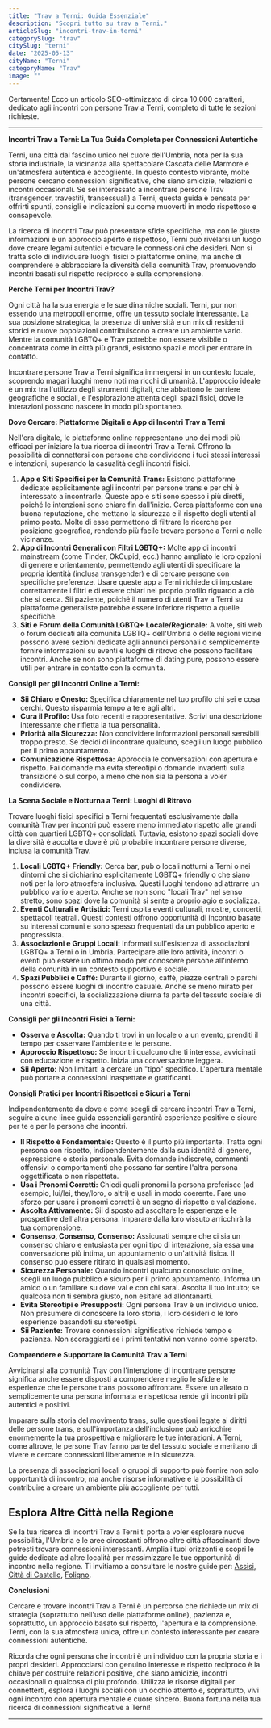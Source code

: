 ```yaml
---
title: "Trav a Terni: Guida Essenziale"
description: "Scopri tutto su trav a Terni."
articleSlug: "incontri-trav-in-terni" 
categorySlug: "trav"
citySlug: "terni"
date: "2025-05-13"
cityName: "Terni"
categoryName: "Trav"
image: ""
---
```


Certamente! Ecco un articolo SEO-ottimizzato di circa 10.000 caratteri, dedicato agli incontri con persone Trav a Terni, completo di tutte le sezioni richieste.

---

**Incontri Trav a Terni: La Tua Guida Completa per Connessioni Autentiche**

Terni, una città dal fascino unico nel cuore dell'Umbria, nota per la sua storia industriale, la vicinanza alla spettacolare Cascata delle Marmore e un'atmosfera autentica e accogliente. In questo contesto vibrante, molte persone cercano connessioni significative, che siano amicizie, relazioni o incontri occasionali. Se sei interessato a incontrare persone Trav (transgender, travestiti, transessuali) a Terni, questa guida è pensata per offrirti spunti, consigli e indicazioni su come muoverti in modo rispettoso e consapevole.

La ricerca di incontri Trav può presentare sfide specifiche, ma con le giuste informazioni e un approccio aperto e rispettoso, Terni può rivelarsi un luogo dove creare legami autentici e trovare le connessioni che desideri. Non si tratta solo di individuare luoghi fisici o piattaforme online, ma anche di comprendere e abbracciare la diversità della comunità Trav, promuovendo incontri basati sul rispetto reciproco e sulla comprensione.

**Perché Terni per Incontri Trav?**

Ogni città ha la sua energia e le sue dinamiche sociali. Terni, pur non essendo una metropoli enorme, offre un tessuto sociale interessante. La sua posizione strategica, la presenza di università e un mix di residenti storici e nuove popolazioni contribuiscono a creare un ambiente vario. Mentre la comunità LGBTQ+ e Trav potrebbe non essere visibile o concentrata come in città più grandi, esistono spazi e modi per entrare in contatto.

Incontrare persone Trav a Terni significa immergersi in un contesto locale, scoprendo magari luoghi meno noti ma ricchi di umanità. L'approccio ideale è un mix tra l'utilizzo degli strumenti digitali, che abbattono le barriere geografiche e sociali, e l'esplorazione attenta degli spazi fisici, dove le interazioni possono nascere in modo più spontaneo.

**Dove Cercare: Piattaforme Digitali e App di Incontri Trav a Terni**

Nell'era digitale, le piattaforme online rappresentano uno dei modi più efficaci per iniziare la tua ricerca di incontri Trav a Terni. Offrono la possibilità di connettersi con persone che condividono i tuoi stessi interessi e intenzioni, superando la casualità degli incontri fisici.

1.  **App e Siti Specifici per la Comunità Trans:** Esistono piattaforme dedicate esplicitamente agli incontri per persone trans e per chi è interessato a incontrarle. Queste app e siti sono spesso i più diretti, poiché le intenzioni sono chiare fin dall'inizio. Cerca piattaforme con una buona reputazione, che mettano la sicurezza e il rispetto degli utenti al primo posto. Molte di esse permettono di filtrare le ricerche per posizione geografica, rendendo più facile trovare persone a Terni o nelle vicinanze.
2.  **App di Incontri Generali con Filtri LGBTQ+:** Molte app di incontri mainstream (come Tinder, OkCupid, ecc.) hanno ampliato le loro opzioni di genere e orientamento, permettendo agli utenti di specificare la propria identità (inclusa transgender) e di cercare persone con specifiche preferenze. Usare queste app a Terni richiede di impostare correttamente i filtri e di essere chiari nel proprio profilo riguardo a ciò che si cerca. Sii paziente, poiché il numero di utenti Trav a Terni su piattaforme generaliste potrebbe essere inferiore rispetto a quelle specifiche.
3.  **Siti e Forum della Comunità LGBTQ+ Locale/Regionale:** A volte, siti web o forum dedicati alla comunità LGBTQ+ dell'Umbria o delle regioni vicine possono avere sezioni dedicate agli annunci personali o semplicemente fornire informazioni su eventi e luoghi di ritrovo che possono facilitare incontri. Anche se non sono piattaforme di dating pure, possono essere utili per entrare in contatto con la comunità.

**Consigli per gli Incontri Online a Terni:**

*   **Sii Chiaro e Onesto:** Specifica chiaramente nel tuo profilo chi sei e cosa cerchi. Questo risparmia tempo a te e agli altri.
*   **Cura il Profilo:** Usa foto recenti e rappresentative. Scrivi una descrizione interessante che rifletta la tua personalità.
*   **Priorità alla Sicurezza:** Non condividere informazioni personali sensibili troppo presto. Se decidi di incontrare qualcuno, scegli un luogo pubblico per il primo appuntamento.
*   **Comunicazione Rispettosa:** Approccia le conversazioni con apertura e rispetto. Fai domande ma evita stereotipi o domande invadenti sulla transizione o sul corpo, a meno che non sia la persona a voler condividere.

**La Scena Sociale e Notturna a Terni: Luoghi di Ritrovo**

Trovare luoghi fisici specifici a Terni frequentati esclusivamente dalla comunità Trav per incontri può essere meno immediato rispetto alle grandi città con quartieri LGBTQ+ consolidati. Tuttavia, esistono spazi sociali dove la diversità è accolta e dove è più probabile incontrare persone diverse, inclusa la comunità Trav.

1.  **Locali LGBTQ+ Friendly:** Cerca bar, pub o locali notturni a Terni o nei dintorni che si dichiarino esplicitamente LGBTQ+ friendly o che siano noti per la loro atmosfera inclusiva. Questi luoghi tendono ad attrarre un pubblico vario e aperto. Anche se non sono "locali Trav" nel senso stretto, sono spazi dove la comunità si sente a proprio agio e socializza.
2.  **Eventi Culturali e Artistici:** Terni ospita eventi culturali, mostre, concerti, spettacoli teatrali. Questi contesti offrono opportunità di incontro basate su interessi comuni e sono spesso frequentati da un pubblico aperto e progressista.
3.  **Associazioni e Gruppi Locali:** Informati sull'esistenza di associazioni LGBTQ+ a Terni o in Umbria. Partecipare alle loro attività, incontri o eventi può essere un ottimo modo per conoscere persone all'interno della comunità in un contesto supportivo e sociale.
4.  **Spazi Pubblici e Caffè:** Durante il giorno, caffè, piazze centrali o parchi possono essere luoghi di incontro casuale. Anche se meno mirato per incontri specifici, la socializzazione diurna fa parte del tessuto sociale di una città.

**Consigli per gli Incontri Fisici a Terni:**

*   **Osserva e Ascolta:** Quando ti trovi in un locale o a un evento, prenditi il tempo per osservare l'ambiente e le persone.
*   **Approccio Rispettoso:** Se incontri qualcuno che ti interessa, avvicinati con educazione e rispetto. Inizia una conversazione leggera.
*   **Sii Aperto:** Non limitarti a cercare un "tipo" specifico. L'apertura mentale può portare a connessioni inaspettate e gratificanti.

**Consigli Pratici per Incontri Rispettosi e Sicuri a Terni**

Indipendentemente da dove e come scegli di cercare incontri Trav a Terni, seguire alcune linee guida essenziali garantirà esperienze positive e sicure per te e per le persone che incontri.

*   **Il Rispetto è Fondamentale:** Questo è il punto più importante. Tratta ogni persona con rispetto, indipendentemente dalla sua identità di genere, espressione o storia personale. Evita domande indiscrete, commenti offensivi o comportamenti che possano far sentire l'altra persona oggettificata o non rispettata.
*   **Usa i Pronomi Corretti:** Chiedi quali pronomi la persona preferisce (ad esempio, lui/lei, they/loro, o altri) e usali in modo coerente. Fare uno sforzo per usare i pronomi corretti è un segno di rispetto e validazione.
*   **Ascolta Attivamente:** Sii disposto ad ascoltare le esperienze e le prospettive dell'altra persona. Imparare dalla loro vissuto arricchirà la tua comprensione.
*   **Consenso, Consenso, Consenso:** Assicurati sempre che ci sia un consenso chiaro e entusiasta per ogni tipo di interazione, sia essa una conversazione più intima, un appuntamento o un'attività fisica. Il consenso può essere ritirato in qualsiasi momento.
*   **Sicurezza Personale:** Quando incontri qualcuno conosciuto online, scegli un luogo pubblico e sicuro per il primo appuntamento. Informa un amico o un familiare su dove vai e con chi sarai. Ascolta il tuo intuito; se qualcosa non ti sembra giusto, non esitare ad allontanarti.
*   **Evita Stereotipi e Presupposti:** Ogni persona Trav è un individuo unico. Non presumere di conoscere la loro storia, i loro desideri o le loro esperienze basandoti su stereotipi.
*   **Sii Paziente:** Trovare connessioni significative richiede tempo e pazienza. Non scoraggiarti se i primi tentativi non vanno come sperato.

**Comprendere e Supportare la Comunità Trav a Terni**

Avvicinarsi alla comunità Trav con l'intenzione di incontrare persone significa anche essere disposti a comprendere meglio le sfide e le esperienze che le persone trans possono affrontare. Essere un alleato o semplicemente una persona informata e rispettosa rende gli incontri più autentici e positivi.

Imparare sulla storia del movimento trans, sulle questioni legate ai diritti delle persone trans, e sull'importanza dell'inclusione può arricchire enormemente la tua prospettiva e migliorare le tue interazioni. A Terni, come altrove, le persone Trav fanno parte del tessuto sociale e meritano di vivere e cercare connessioni liberamente e in sicurezza.

La presenza di associazioni locali o gruppi di supporto può fornire non solo opportunità di incontro, ma anche risorse informative e la possibilità di contribuire a creare un ambiente più accogliente per tutti.

## Esplora Altre Città nella Regione
Se la tua ricerca di incontri Trav a Terni ti porta a voler esplorare nuove possibilità, l'Umbria e le aree circostanti offrono altre città affascinanti dove potresti trovare connessioni interessanti. Amplia i tuoi orizzonti e scopri le guide dedicate ad altre località per massimizzare le tue opportunità di incontro nella regione. Ti invitiamo a consultare le nostre guide per: [Assisi](/assisi/trav/incontri-trav-in-assisi), [Città di Castello](/citta-di-castello/trav/incontri-trav-in-citta-di-castello), [Foligno](/foligno/trav/incontri-trav-in-foligno).

**Conclusioni**

Cercare e trovare incontri Trav a Terni è un percorso che richiede un mix di strategia (soprattutto nell'uso delle piattaforme online), pazienza e, soprattutto, un approccio basato sul rispetto, l'apertura e la comprensione. Terni, con la sua atmosfera unica, offre un contesto interessante per creare connessioni autentiche.

Ricorda che ogni persona che incontri è un individuo con la propria storia e i propri desideri. Approcciarsi con genuino interesse e rispetto reciproco è la chiave per costruire relazioni positive, che siano amicizie, incontri occasionali o qualcosa di più profondo. Utilizza le risorse digitali per connetterti, esplora i luoghi sociali con un occhio attento e, soprattutto, vivi ogni incontro con apertura mentale e cuore sincero. Buona fortuna nella tua ricerca di connessioni significative a Terni!

---
